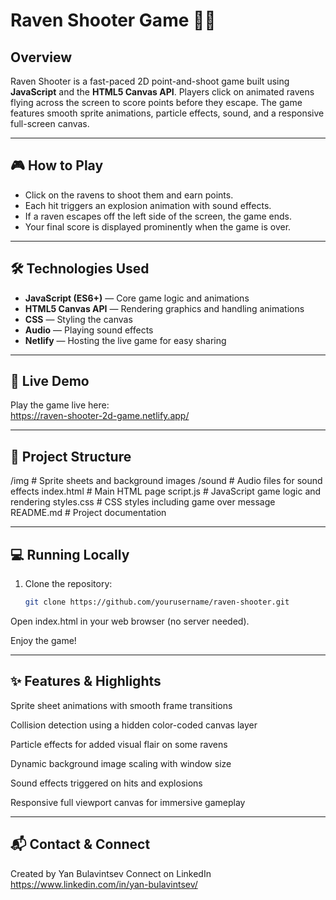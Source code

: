 # Raven Shooter Game 🎯🦅

## Overview
Raven Shooter is a fast-paced 2D point-and-shoot game built using **JavaScript** and the **HTML5 Canvas API**. Players click on animated ravens flying across the screen to score points before they escape. The game features smooth sprite animations, particle effects, sound, and a responsive full-screen canvas.

---

## 🎮 How to Play
- Click on the ravens to shoot them and earn points.  
- Each hit triggers an explosion animation with sound effects.  
- If a raven escapes off the left side of the screen, the game ends.  
- Your final score is displayed prominently when the game is over.

---

## 🛠️ Technologies Used
- **JavaScript (ES6+)** — Core game logic and animations  
- **HTML5 Canvas API** — Rendering graphics and handling animations  
- **CSS** — Styling the canvas
- **Audio** — Playing sound effects  
- **Netlify** — Hosting the live game for easy sharing

---

## 🚀 Live Demo
Play the game live here:  
https://raven-shooter-2d-game.netlify.app/

---

## 📂 Project Structure
/img # Sprite sheets and background images
/sound # Audio files for sound effects
index.html # Main HTML page
script.js # JavaScript game logic and rendering
styles.css # CSS styles including game over message
README.md # Project documentation

---

## 💻 Running Locally
1. Clone the repository:  
   ```bash
   git clone https://github.com/yourusername/raven-shooter.git
Open index.html in your web browser (no server needed).

Enjoy the game!

---

## ✨ Features & Highlights
Sprite sheet animations with smooth frame transitions

Collision detection using a hidden color-coded canvas layer

Particle effects for added visual flair on some ravens

Dynamic background image scaling with window size

Sound effects triggered on hits and explosions

Responsive full viewport canvas for immersive gameplay

---

## 📬 Contact & Connect
Created by Yan Bulavintsev
Connect on LinkedIn https://www.linkedin.com/in/yan-bulavintsev/

